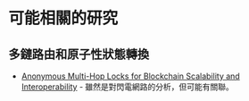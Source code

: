 # 可能相關的研究

## 多鏈路由和原子性狀態轉換

- [Anonymous Multi-Hop Locks for Blockchain Scalability and Interoperability](https://eprint.iacr.org/2018/472.pdf) - 雖然是對閃電網路的分析，但可能有關聯。
